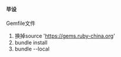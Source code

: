 #### 毕设

Gemfile文件  
1. 换掉source 'https://gems.ruby-china.org'  
2. bundle install  
3. bundle --local  
